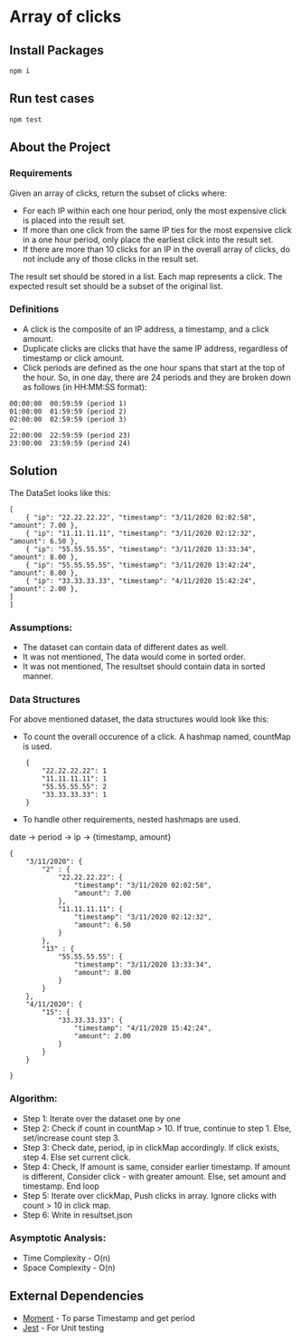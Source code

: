 # Array of clicks

## Install Packages
```
npm i
```
## Run test cases
```
npm test
```

## About the Project

### Requirements 

Given an array of clicks, return the subset of clicks where: 

* For each IP within each one hour period, only the most expensive click is placed into the result set.
* If more than one click from the same IP ties for the most expensive click in a one hour period, only place the earliest click into the result set.
* If there are more than 10 clicks for an IP in the overall array of clicks, do not include any of those clicks in the result set. 

The result set should be stored in a list. Each map represents a click. The expected result set should be a subset of the original list. 


### Definitions
- A click ​is the composite of an IP address, a timestamp, and a click amount. 
- Duplicate clicks​ are clicks that have the same IP address, regardless of timestamp or click amount. 
- Click periods​ are defined as the one hour spans that start at the top of the hour. So, in one day, there are 24 periods and they are broken down as follows (in HH:MM:SS format): 

```
00:00:00 ­ 00:59:59 (period 1) 
01:00:00 ­ 01:59:59 (period 2) 
02:00:00 ­ 02:59:59 (period 3) 
… 
22:00:00 ­ 22:59:59 (period 23) 
23:00:00 ­ 23:59:59 (period 24)
```



## Solution

The DataSet looks like this:
```
[
    { "ip": "22.22.22.22", "timestamp": "3/11/2020 02:02:58", "amount": 7.00 },
    { "ip": "11.11.11.11", "timestamp": "3/11/2020 02:12:32", "amount": 6.50 },
    { "ip": "55.55.55.55", "timestamp": "3/11/2020 13:33:34", "amount": 8.00 },
    { "ip": "55.55.55.55", "timestamp": "3/11/2020 13:42:24", "amount": 8.00 },
    { "ip": "33.33.33.33", "timestamp": "4/11/2020 15:42:24", "amount": 2.00 },
]
]
```

### Assumptions: 

* The dataset can contain data of different dates as well.
* It was not mentioned, The data would come in sorted order.
* It was not mentioned, The resultset should contain data in sorted manner.

### Data Structures

For above mentioned dataset, the data structures would look like this:

- To count the overall occurence of a click. A hashmap named, countMap is used. 
```
    { 
        "22.22.22.22": 1
        "11.11.11.11": 1
        "55.55.55.55": 2
        "33.33.33.33": 1
    }
```

- To handle other requirements, nested hashmaps are used.

date -> period -> ip -> {timestamp, amount} 

```
{
    "3/11/2020": {
        "2" : {
            "22.22.22.22": {
                "timestamp": "3/11/2020 02:02:58", 
                "amount": 7.00 
            },
            "11.11.11.11": {
                "timestamp": "3/11/2020 02:12:32", 
                "amount": 6.50
            }
        },
        "13" : {
            "55.55.55.55": {
                "timestamp": "3/11/2020 13:33:34", 
                "amount": 8.00
            }
        }
    },
    "4/11/2020": {
        "15": {
            "33.33.33.33": {
                "timestamp": "4/11/2020 15:42:24", 
                "amount": 2.00 
            }
        }
    }

}
```   

### Algorithm:

- Step 1: Iterate over the dataset one by one
- Step 2: Check if count in countMap > 10. If true, continue to step 1. Else, set/increase count step 3.
- Step 3: Check date, period, ip in clickMap accordingly. If click exists, step 4. Else set current click.
- Step 4: Check, If amount is same, consider earlier timestamp. If amount is different, Consider click - with greater amount. Else, set amount and timestamp.  End loop
- Step 5: Iterate over clickMap, Push clicks in array. Ignore clicks with count > 10 in click map.
- Step 6: Write in resultset.json

### Asymptotic Analysis:


- Time Complexity - O(n)
- Space Complexity - O(n)

## External Dependencies
*  [Moment](https://momentjs.com/) - To parse Timestamp and get period
*  [Jest](https://jestjs.io/) - For Unit testing

